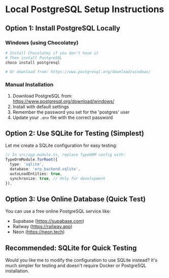 # Local PostgreSQL Setup Instructions

## Option 1: Install PostgreSQL Locally

### Windows (using Chocolatey)
```bash
# Install Chocolatey if you don't have it
# Then install PostgreSQL
choco install postgresql

# Or download from: https://www.postgresql.org/download/windows/
```

### Manual Installation
1. Download PostgreSQL from: https://www.postgresql.org/download/windows/
2. Install with default settings
3. Remember the password you set for the 'postgres' user
4. Update your `.env` file with the correct password

## Option 2: Use SQLite for Testing (Simplest)

Let me create a SQLite configuration for easy testing:

```typescript
// In src/app.module.ts, replace TypeORM config with:
TypeOrmModule.forRoot({
  type: 'sqlite',
  database: 'erp_backend.sqlite',
  autoLoadEntities: true,
  synchronize: true, // Only for development
}),
```

## Option 3: Use Online Database (Quick Test)

You can use a free online PostgreSQL service like:
- Supabase (https://supabase.com)
- Railway (https://railway.app)
- Neon (https://neon.tech)

## Recommended: SQLite for Quick Testing

Would you like me to modify the configuration to use SQLite instead? It's much simpler for testing and doesn't require Docker or PostgreSQL installation.
